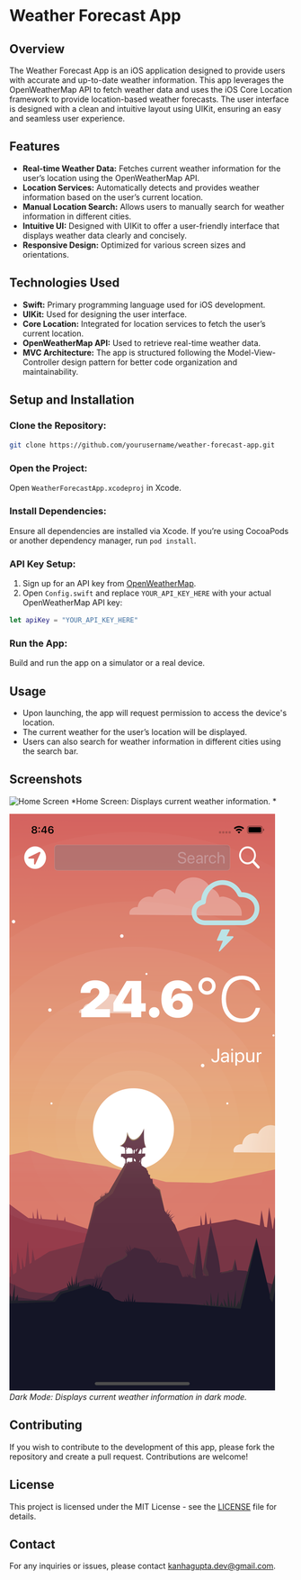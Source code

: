 
# Weather Forecast App

## Overview
The Weather Forecast App is an iOS application designed to provide users with accurate and up-to-date weather information. This app leverages the OpenWeatherMap API to fetch weather data and uses the iOS Core Location framework to provide location-based weather forecasts. The user interface is designed with a clean and intuitive layout using UIKit, ensuring an easy and seamless user experience.

## Features
- **Real-time Weather Data:** Fetches current weather information for the user’s location using the OpenWeatherMap API.
- **Location Services:** Automatically detects and provides weather information based on the user’s current location.
- **Manual Location Search:** Allows users to manually search for weather information in different cities.
- **Intuitive UI:** Designed with UIKit to offer a user-friendly interface that displays weather data clearly and concisely.
- **Responsive Design:** Optimized for various screen sizes and orientations.

## Technologies Used
- **Swift:** Primary programming language used for iOS development.
- **UIKit:** Used for designing the user interface.
- **Core Location:** Integrated for location services to fetch the user’s current location.
- **OpenWeatherMap API:** Used to retrieve real-time weather data.
- **MVC Architecture:** The app is structured following the Model-View-Controller design pattern for better code organization and maintainability.

## Setup and Installation

### Clone the Repository:
```bash
git clone https://github.com/yourusername/weather-forecast-app.git
```

### Open the Project:
Open `WeatherForecastApp.xcodeproj` in Xcode.

### Install Dependencies:
Ensure all dependencies are installed via Xcode. If you’re using CocoaPods or another dependency manager, run `pod install`.

### API Key Setup:
1. Sign up for an API key from [OpenWeatherMap](https://openweathermap.org/api).
2. Open `Config.swift` and replace `YOUR_API_KEY_HERE` with your actual OpenWeatherMap API key:
```swift
let apiKey = "YOUR_API_KEY_HERE"
```

### Run the App:
Build and run the app on a simulator or a real device.

## Usage
- Upon launching, the app will request permission to access the device's location.
- The current weather for the user’s location will be displayed.
- Users can also search for weather information in different cities using the search bar.

## Screenshots

![Home Screen]([screenshots/home_screen.png](https://github.com/user-attachments/assets/99b41ebd-8d24-48a9-af6d-1025b3eb0681))
*Home Screen: Displays current weather information.
*

![Dark Mode](screenshots/dark_mode.png)
*Dark Mode: Displays current weather information in dark mode.*

## Contributing
If you wish to contribute to the development of this app, please fork the repository and create a pull request. Contributions are welcome!

## License
This project is licensed under the MIT License - see the [LICENSE](LICENSE) file for details.

## Contact
For any inquiries or issues, please contact [kanhagupta.dev@gmail.com](mailto:kanhagupta.dev@gmail.com).
